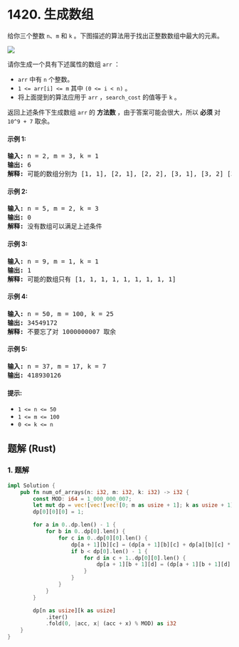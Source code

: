 # 1420. 生成数组
给你三个整数 `n`、`m` 和 `k` 。下图描述的算法用于找出正整数数组中最大的元素。

![](https://assets.leetcode.com/uploads/2020/04/02/e.png)

请你生成一个具有下述属性的数组 `arr` ：

* `arr` 中有 `n` 个整数。
* `1 <= arr[i] <= m` 其中 `(0 <= i < n)` 。
* 将上面提到的算法应用于 `arr` ，`search_cost` 的值等于 `k` 。

返回上述条件下生成数组 `arr` 的 **方法数** ，由于答案可能会很大，所以 **必须** 对 `10^9 + 7` 取余。

#### 示例 1:
<pre>
<strong>输入:</strong> n = 2, m = 3, k = 1
<strong>输出:</strong> 6
<strong>解释:</strong> 可能的数组分别为 [1, 1], [2, 1], [2, 2], [3, 1], [3, 2] [3, 3]
</pre>

#### 示例 2:
<pre>
<strong>输入:</strong> n = 5, m = 2, k = 3
<strong>输出:</strong> 0
<strong>解释:</strong> 没有数组可以满足上述条件
</pre>

#### 示例 3:
<pre>
<strong>输入:</strong> n = 9, m = 1, k = 1
<strong>输出:</strong> 1
<strong>解释:</strong> 可能的数组只有 [1, 1, 1, 1, 1, 1, 1, 1, 1]
</pre>

#### 示例 4:
<pre>
<strong>输入:</strong> n = 50, m = 100, k = 25
<strong>输出:</strong> 34549172
<strong>解释:</strong> 不要忘了对 1000000007 取余
</pre>

#### 示例 5:
<pre>
<strong>输入:</strong> n = 37, m = 17, k = 7
<strong>输出:</strong> 418930126
</pre>

#### 提示:
* `1 <= n <= 50`
* `1 <= m <= 100`
* `0 <= k <= n`

## 题解 (Rust)

### 1. 题解
```Rust
impl Solution {
    pub fn num_of_arrays(n: i32, m: i32, k: i32) -> i32 {
        const MOD: i64 = 1_000_000_007;
        let mut dp = vec![vec![vec![0; m as usize + 1]; k as usize + 1]; n as usize + 1];
        dp[0][0][0] = 1;

        for a in 0..dp.len() - 1 {
            for b in 0..dp[0].len() {
                for c in 0..dp[0][0].len() {
                    dp[a + 1][b][c] = (dp[a + 1][b][c] + dp[a][b][c] * c as i64) % MOD;
                    if b < dp[0].len() - 1 {
                        for d in c + 1..dp[0][0].len() {
                            dp[a + 1][b + 1][d] = (dp[a + 1][b + 1][d] + dp[a][b][c]) % MOD;
                        }
                    }
                }
            }
        }

        dp[n as usize][k as usize]
            .iter()
            .fold(0, |acc, x| (acc + x) % MOD) as i32
    }
}
```
